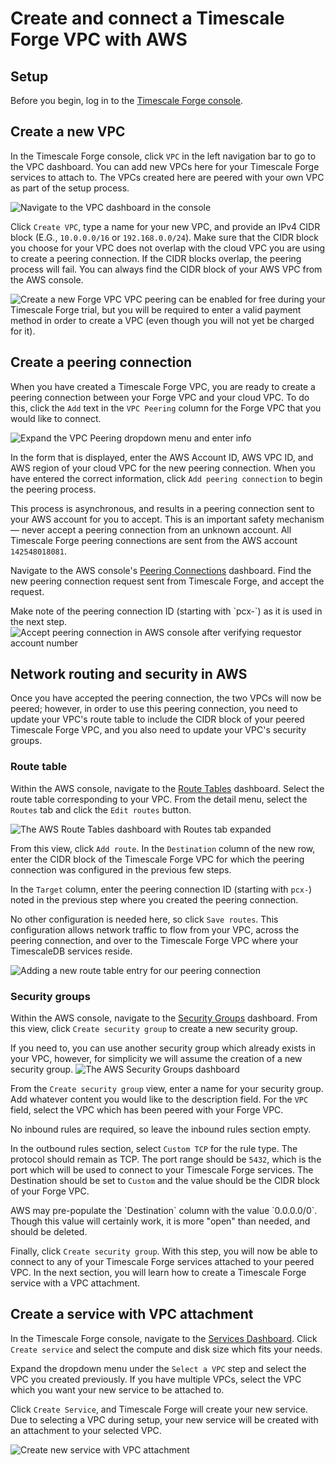 # Create and connect a Timescale Forge VPC with AWS

## Setup
Before you begin, log in to the [Timescale Forge console](https://console.forge.timescale.com/).

## Create a new VPC
In the Timescale Forge console, click `VPC` in the left navigation bar to go to the VPC
dashboard. You can add new VPCs here for your Timescale Forge services to attach to.
The VPCs created here are peered with your own VPC as part of the setup process.

<img class="main-content__illustration" src="https://s3.amazonaws.com/assets.timescale.com/docs/images/timescale-forge/vpc-dashboard.png" alt="Navigate to the VPC dashboard in the console"/>

Click `Create VPC`, type a name for your new VPC, and provide an IPv4 CIDR block
(E.G., `10.0.0.0/16` or `192.168.0.0/24`). Make sure that the CIDR block you
choose for your VPC does not overlap with the cloud VPC you are using to create
a peering connection. If the CIDR blocks overlap, the peering process will fail.
You can always find the CIDR block of your AWS VPC from the AWS console.

<img class="main-content__illustration" src="https://s3.amazonaws.com/assets.timescale.com/docs/images/timescale-forge/create-vpc.png" alt="Create a new Forge VPC"/>

<highlight type="tip">
VPC peering can be enabled for free during your Timescale Forge trial, but you will be
required to enter a valid payment method in order to create a VPC (even though you
will not yet be charged for it).
</highlight>

## Create a peering connection
When you have created a Timescale Forge VPC, you are ready to create a peering connection
between your Forge VPC and your cloud VPC. To do this, click the `Add` text in
the `VPC Peering` column for the Forge VPC that you would like to connect.

<img class="main-content__illustration" src="https://s3.amazonaws.com/assets.timescale.com/docs/images/timescale-forge/create-peering-connection.png" alt="Expand the VPC Peering dropdown menu and enter info"/>

In the form that is displayed, enter the AWS Account ID, AWS VPC ID, and AWS region of your
cloud VPC for the new peering connection. When you have entered the correct
information, click `Add peering connection` to begin the peering process.

This process is asynchronous, and results in a peering connection sent to your
AWS account for you to accept. This is an important safety mechanism — never
accept a peering connection from an unknown account. All Timescale Forge
peering connections are sent from the AWS account `142548018081`.

Navigate to the AWS console's
[Peering Connections](https://console.aws.amazon.com/vpc/home#PeeringConnections:)
dashboard. Find the new peering connection request sent from Timescale Forge, and
accept the request.

<highlight type="tip">
Make note of the peering connection ID (starting with `pcx-`) as it is used in the next step.
</highlight>

<img class="main-content__illustration" src="https://s3.amazonaws.com/assets.timescale.com/docs/images/timescale-forge/aws-accept-peering-connection.png" alt="Accept peering connection in AWS console after verifying requestor account number"/>

## Network routing and security in AWS
Once you have accepted the peering connection, the two VPCs will now be peered;
however, in order to use this peering connection, you need to update your
VPC's route table to include the CIDR block of your peered Timescale Forge VPC,
and you also need to update your VPC's security groups.

### Route table
Within the AWS console, navigate to the
[Route Tables](https://console.aws.amazon.com/vpc/home#RouteTables:sort=routeTableId)
dashboard. Select the route table corresponding to your VPC. From the detail menu, select
the `Routes` tab and click the `Edit routes` button.

<img class="main-content__illustration" src="https://s3.amazonaws.com/assets.timescale.com/docs/images/timescale-forge/aws-route-table-routes.png" alt="The AWS Route Tables dashboard with Routes tab expanded"/>

From this view, click `Add route`. In the `Destination` column of the new row,
enter the CIDR block of the Timescale Forge VPC for which the peering connection
was configured in the previous few steps.

In the `Target` column, enter the peering connection ID (starting with `pcx-`)
noted in the previous step where you created the peering connection.

No other configuration is needed here, so click `Save routes`. This
configuration allows network traffic to flow from your VPC, across the peering
connection, and over to the Timescale Forge VPC where your TimescaleDB services reside.

<img class="main-content__illustration" src="https://s3.amazonaws.com/assets.timescale.com/docs/images/timescale-forge/aws-edit-routes.png" alt="Adding a new route table entry for our peering connection"/>

### Security groups
Within the AWS console, navigate to the
[Security Groups](https://console.aws.amazon.com/vpc/home#securityGroups:)
dashboard. From this view, click `Create security group` to create a new security group.

<highlight type="tip">
If you need to, you can use another security group which already exists in your VPC,
however, for simplicity we will assume the creation of a new security group.
</highlight>

<img class="main-content__illustration" src="https://s3.amazonaws.com/assets.timescale.com/docs/images/timescale-forge/aws-create-security-group.png" alt="The AWS Security Groups dashboard"/>

From the `Create security group` view, enter a name for your security group. Add whatever
content you would like to the description field. For the `VPC` field, select the VPC
which has been peered with your Forge VPC.

No inbound rules are required, so leave the inbound rules section empty.

In the outbound rules section, select `Custom TCP` for the rule type. The protocol
should remain as TCP. The port range should be `5432`, which is the port which will
be used to connect to your Timescale Forge services. The Destination should be set
to `Custom` and the value should be the CIDR block of your Forge VPC.

<highlight type="tip">
AWS may pre-populate the `Destination` column with the value `0.0.0.0/0`. Though this
value will certainly work, it is more "open" than needed, and should be deleted.
</highlight>

Finally, click `Create security group`. With this step, you will now be able to
connect to any of your Timescale Forge services attached to your peered VPC. In the next
section, you will learn how to create a Timescale Forge service with a VPC attachment.

## Create a service with VPC attachment
In the Timescale Forge console, navigate to the
[Services Dashboard](https://console.forge.timescale.com/dashboard/services). Click
`Create service` and select the compute and disk size which fits your needs.

Expand the dropdown menu under the `Select a VPC` step and select the VPC you created
previously. If you have multiple VPCs, select the VPC which you want your new service
to be attached to.

Click `Create Service`, and Timescale Forge will create your new service. Due to
selecting a VPC during setup, your new service will be created with an attachment to
your selected VPC.

<img class="main-content__illustration" src="https://s3.amazonaws.com/assets.timescale.com/docs/images/timescale-forge/create-service-with-vpc.png" alt="Create new service with VPC attachment"/>